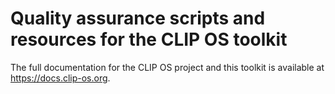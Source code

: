 # Quality assurance scripts and resources for the CLIP OS toolkit

The full documentation for the CLIP OS project and this toolkit is available at
<https://docs.clip-os.org>.
